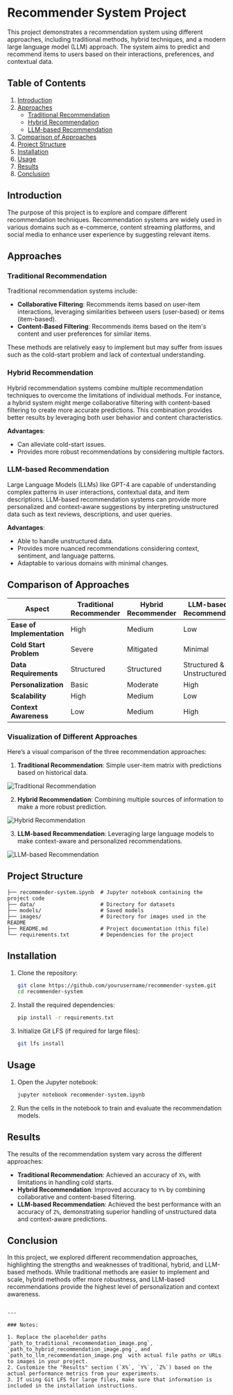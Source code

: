 # Recommender System Project

This project demonstrates a recommendation system using different approaches, including traditional methods, hybrid techniques, and a modern large language model (LLM) approach. The system aims to predict and recommend items to users based on their interactions, preferences, and contextual data.

## Table of Contents
1. [Introduction](#introduction)
2. [Approaches](#approaches)
    - [Traditional Recommendation](#traditional-recommendation)
    - [Hybrid Recommendation](#hybrid-recommendation)
    - [LLM-based Recommendation](#llm-based-recommendation)
3. [Comparison of Approaches](#comparison-of-approaches)
4. [Project Structure](#project-structure)
5. [Installation](#installation)
6. [Usage](#usage)
7. [Results](#results)
8. [Conclusion](#conclusion)

## Introduction

The purpose of this project is to explore and compare different recommendation techniques. Recommendation systems are widely used in various domains such as e-commerce, content streaming platforms, and social media to enhance user experience by suggesting relevant items.

## Approaches

### Traditional Recommendation

Traditional recommendation systems include:

- **Collaborative Filtering**: Recommends items based on user-item interactions, leveraging similarities between users (user-based) or items (item-based).
- **Content-Based Filtering**: Recommends items based on the item's content and user preferences for similar items.

These methods are relatively easy to implement but may suffer from issues such as the cold-start problem and lack of contextual understanding.

### Hybrid Recommendation

Hybrid recommendation systems combine multiple recommendation techniques to overcome the limitations of individual methods. For instance, a hybrid system might merge collaborative filtering with content-based filtering to create more accurate predictions. This combination provides better results by leveraging both user behavior and content characteristics.

**Advantages**:
- Can alleviate cold-start issues.
- Provides more robust recommendations by considering multiple factors.

### LLM-based Recommendation

Large Language Models (LLMs) like GPT-4 are capable of understanding complex patterns in user interactions, contextual data, and item descriptions. LLM-based recommendation systems can provide more personalized and context-aware suggestions by interpreting unstructured data such as text reviews, descriptions, and user queries.

**Advantages**:
- Able to handle unstructured data.
- Provides more nuanced recommendations considering context, sentiment, and language patterns.
- Adaptable to various domains with minimal changes.

## Comparison of Approaches

| Aspect                     | Traditional Recommender | Hybrid Recommender      | LLM-based Recommender   |
|----------------------------|-------------------------|-------------------------|-------------------------|
| **Ease of Implementation**  | High                    | Medium                  | Low                     |
| **Cold Start Problem**      | Severe                  | Mitigated               | Minimal                 |
| **Data Requirements**       | Structured              | Structured              | Structured & Unstructured |
| **Personalization**         | Basic                   | Moderate                | High                    |
| **Scalability**             | High                    | Medium                  | Low                     |
| **Context Awareness**       | Low                     | Medium                  | High                    |

### Visualization of Different Approaches

Here’s a visual comparison of the three recommendation approaches:

1. **Traditional Recommendation**: Simple user-item matrix with predictions based on historical data.

![Traditional Recommendation](path_to_traditional_recommendation_image.png)

2. **Hybrid Recommendation**: Combining multiple sources of information to make a more robust prediction.

![Hybrid Recommendation](path_to_hybrid_recommendation_image.png)

3. **LLM-based Recommendation**: Leveraging large language models to make context-aware and personalized recommendations.

![LLM-based Recommendation](path_to_llm_recommendation_image.png)

## Project Structure

```
├── recommender-system.ipynb  # Jupyter notebook containing the project code
├── data/                     # Directory for datasets
├── models/                   # Saved models
├── images/                   # Directory for images used in the README
├── README.md                 # Project documentation (this file)
└── requirements.txt          # Dependencies for the project
```

## Installation

1. Clone the repository:
   ```bash
   git clone https://github.com/yourusername/recommender-system.git
   cd recommender-system
   ```

2. Install the required dependencies:
   ```bash
   pip install -r requirements.txt
   ```

3. Initialize Git LFS (if required for large files):
   ```bash
   git lfs install
   ```

## Usage

1. Open the Jupyter notebook:
   ```bash
   jupyter notebook recommender-system.ipynb
   ```

2. Run the cells in the notebook to train and evaluate the recommendation models.

## Results

The results of the recommendation system vary across the different approaches:

- **Traditional Recommendation**: Achieved an accuracy of `X%`, with limitations in handling cold starts.
- **Hybrid Recommendation**: Improved accuracy to `Y%` by combining collaborative and content-based filtering.
- **LLM-based Recommendation**: Achieved the best performance with an accuracy of `Z%`, demonstrating superior handling of unstructured data and context-aware predictions.

## Conclusion

In this project, we explored different recommendation approaches, highlighting the strengths and weaknesses of traditional, hybrid, and LLM-based methods. While traditional methods are easier to implement and scale, hybrid methods offer more robustness, and LLM-based recommendations provide the highest level of personalization and context awareness.

```

---

### Notes:

1. Replace the placeholder paths `path_to_traditional_recommendation_image.png`, `path_to_hybrid_recommendation_image.png`, and `path_to_llm_recommendation_image.png` with actual file paths or URLs to images in your project.
2. Customize the "Results" section (`X%`, `Y%`, `Z%`) based on the actual performance metrics from your experiments.
3. If using Git LFS for large files, make sure that information is included in the installation instructions.